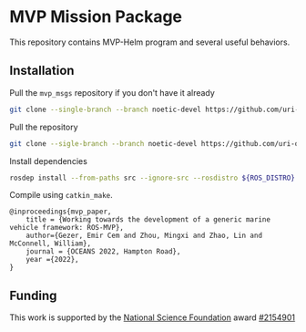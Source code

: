 # MVP Mission Package

This repository contains MVP-Helm program and several useful behaviors.

## Installation

Pull the `mvp_msgs` repository if you don't have it already
```bash
git clone --single-branch --branch noetic-devel https://github.com/uri-ocean-robotics/mvp_msgs
```

Pull the repository
```bash
git clone --sigle-branch --branch noetic-devel https://github.com/uri-ocean-robotics/mvp_mission
```

Install dependencies
```bash
rosdep install --from-paths src --ignore-src --rosdistro ${ROS_DISTRO} -y
```

Compile using `catkin_make`.

```
@inproceedings{mvp_paper,
    title = {Working towards the development of a generic marine vehicle framework: ROS-MVP},
    author={Gezer, Emir Cem and Zhou, Mingxi and Zhao, Lin and McConnell, William},
    journal = {OCEANS 2022, Hampton Road},
    year ={2022},
}
```

## Funding
This work is supported by the [National Science Foundation](https://www.nsf.gov/) award [#2154901](https://www.nsf.gov/awardsearch/showAward?AWD_ID=2154901&HistoricalAwards=false)
